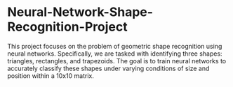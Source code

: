 # Neural-Network-Shape-Recognition-Project
This project focuses on the problem of geometric shape recognition using neural networks. Specifically, we are tasked with identifying three shapes: triangles, rectangles, and trapezoids. The goal is to train neural networks to accurately classify these shapes under varying conditions of size and position within a 10x10 matrix.
